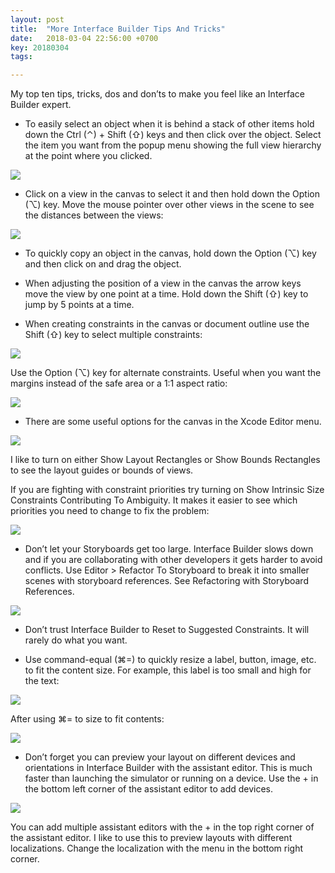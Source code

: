 ```yaml
---
layout: post
title:  "More Interface Builder Tips And Tricks"
date:   2018-03-04 22:56:00 +0700
key: 20180304
tags:

---
```



My top ten tips, tricks, dos and don’ts to make you feel like an Interface Builder expert.


- To easily select an object when it is behind a stack of other items hold down the Ctrl (⌃) + Shift (⇧) keys and then click over the object. Select the item you want from the popup menu showing the full view hierarchy at the point where you clicked.

![](/assets/images/ib-tips/ib-tips001.png)

- Click on a view in the canvas to select it and then hold down the Option (⌥) key. Move the mouse pointer over other views in the scene to see the distances between the views:

![](/assets/images/ib-tips/ib-tips002.png)

- To quickly copy an object in the canvas, hold down the Option (⌥) key and then click on and drag the object.

- When adjusting the position of a view in the canvas the arrow keys move the view by one point at a time. Hold down the Shift (⇧) key to jump by 5 points at a time.

- When creating constraints in the canvas or document outline use the Shift (⇧) key to select multiple constraints:

![](/assets/images/ib-tips/ib-tips003.png)

Use the Option (⌥) key for alternate constraints. Useful when you want the margins instead of the safe area or a 1:1 aspect ratio:

![](/assets/images/ib-tips/ib-tips004.png)

- There are some useful options for the canvas in the Xcode Editor menu.

![](/assets/images/ib-tips/ib-tips005.png)

I like to turn on either Show Layout Rectangles or Show Bounds Rectangles to see the layout guides or bounds of views.

If you are fighting with constraint priorities try turning on Show Intrinsic Size Constraints Contributing To Ambiguity. It makes it easier to see which priorities you need to change to fix the problem:

![](/assets/images/ib-tips/ib-tips006.png)

- Don’t let your Storyboards get too large. Interface Builder slows down and if you are collaborating with other developers it gets harder to avoid conflicts. Use Editor > Refactor To Storyboard to break it into smaller scenes with storyboard references. See Refactoring with Storyboard References.

![](/assets/images/ib-tips/ib-tips007.png)

- Don’t trust Interface Builder to Reset to Suggested Constraints. It will rarely do what you want.

- Use command-equal (⌘=) to quickly resize a label, button, image, etc. to fit the content size. For example, this label is too small and high for the text:

![](/assets/images/ib-tips/ib-tips008.png)

After using ⌘= to size to fit contents:

![](/assets/images/ib-tips/ib-tips009.png)

- Don’t forget you can preview your layout on different devices and orientations in Interface Builder with the assistant editor. This is much faster than launching the simulator or running on a device. Use the + in the bottom left corner of the assistant editor to add devices.

![](/assets/images/ib-tips/ib-tips010.png)

You can add multiple assistant editors with the + in the top right corner of the assistant editor. I like to use this to preview layouts with different localizations. Change the localization with the menu in the bottom right corner.



